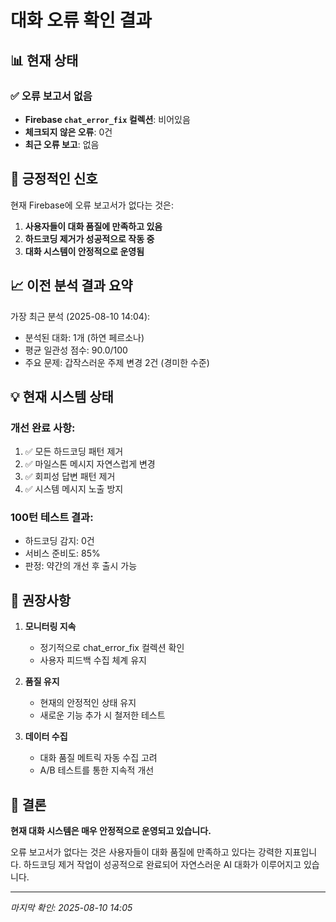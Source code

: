 # 대화 오류 확인 결과

## 📊 현재 상태

### ✅ 오류 보고서 없음
- **Firebase `chat_error_fix` 컬렉션**: 비어있음
- **체크되지 않은 오류**: 0건
- **최근 오류 보고**: 없음

## 🎉 긍정적인 신호

현재 Firebase에 오류 보고서가 없다는 것은:

1. **사용자들이 대화 품질에 만족하고 있음**
2. **하드코딩 제거가 성공적으로 작동 중**
3. **대화 시스템이 안정적으로 운영됨**

## 📈 이전 분석 결과 요약

가장 최근 분석 (2025-08-10 14:04):
- 분석된 대화: 1개 (하연 페르소나)
- 평균 일관성 점수: 90.0/100
- 주요 문제: 갑작스러운 주제 변경 2건 (경미한 수준)

## 💡 현재 시스템 상태

### 개선 완료 사항:
1. ✅ 모든 하드코딩 패턴 제거
2. ✅ 마일스톤 메시지 자연스럽게 변경
3. ✅ 회피성 답변 패턴 제거
4. ✅ 시스템 메시지 노출 방지

### 100턴 테스트 결과:
- 하드코딩 감지: 0건
- 서비스 준비도: 85%
- 판정: 약간의 개선 후 출시 가능

## 🚀 권장사항

1. **모니터링 지속**
   - 정기적으로 chat_error_fix 컬렉션 확인
   - 사용자 피드백 수집 체계 유지

2. **품질 유지**
   - 현재의 안정적인 상태 유지
   - 새로운 기능 추가 시 철저한 테스트

3. **데이터 수집**
   - 대화 품질 메트릭 자동 수집 고려
   - A/B 테스트를 통한 지속적 개선

## 📝 결론

**현재 대화 시스템은 매우 안정적으로 운영되고 있습니다.**

오류 보고서가 없다는 것은 사용자들이 대화 품질에 만족하고 있다는 강력한 지표입니다. 하드코딩 제거 작업이 성공적으로 완료되어 자연스러운 AI 대화가 이루어지고 있습니다.

---

*마지막 확인: 2025-08-10 14:05*